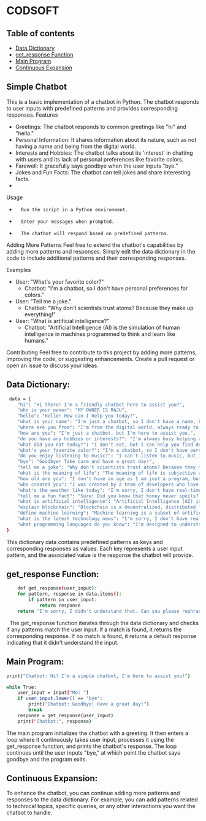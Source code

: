 # CODSOFT

## Table of contents

- [Data Dictionary](#data-dictionary) 
- [get_response Function](#get_response-function)
- [Main Program](#main-program)
- [Continuous Expansion](#continuous-expansion)

## Simple Chatbot
This is a basic implementation of a chatbot in Python. The chatbot responds to user inputs with predefined patterns and provides corresponding responses.
Features
* Greetings: The chatbot responds to common greetings like "hi" and "hello."
* Personal Information: It shares information about its nature, such as not having a name and being from the digital world.
* Interests and Hobbies: The chatbot talks about its 'interest' in chatting with users and its lack of personal preferences like favorite colors.
* Farewell: It gracefully says goodbye when the user inputs "bye."
* Jokes and Fun Facts: The chatbot can tell jokes and share interesting facts.
* 
Usage
* 		Run the script in a Python environment.
* 		Enter your messages when prompted.
* 		The chatbot will respond based on predefined patterns.
Adding More Patterns
Feel free to extend the chatbot's capabilities by adding more patterns and responses. Simply edit the data dictionary in the code to include additional patterns and their corresponding responses.

Examples
* User: "What's your favorite color?"
    * Chatbot: "I'm a chatbot, so I don't have personal preferences for colors."
* User: "Tell me a joke."
    * Chatbot: "Why don't scientists trust atoms? Because they make up everything!"
* User: "What is artificial intelligence?"
    * Chatbot: "Artificial Intelligence (AI) is the simulation of human intelligence in machines programmed to think and learn like humans."
  
Contributing
Feel free to contribute to this project by adding more patterns, improving the code, or suggesting enhancements. Create a pull request or open an issue to discuss your ideas.

## Data Dictionary:

```bash
 data = {
    "hi": "Hi there! I'm a friendly chatbot here to assist you?",
    "who is your owner": "MY OWNER IS RAJU",
    "hello": "Hello! How can I help you today?",
    "what is your name": "I'm just a chatbot, so I don't have a name, but you can call me ChatBot.",
    "where are you from": "I'm from the digital world, always ready to chat!",
    "how are you": "I'm just a chatbot, but I'm here to assist you.",
    "do you have any hobbies or interests?": "I'm always busy helping users, so my hobby is chatting with people like you!",
    "what did you eat today?": "I don't eat, but I can help you find delicious recipes and food-related information.",
    "what's your favorite color?": "I'm a chatbot, so I don't have personal preferences for colors.",
    "do you enjoy listening to music?": "I can't listen to music, but I'm here to chat about it!",
    "bye": "Goodbye! Take care and have a great day!",
    "tell me a joke": "Why don't scientists trust atoms? Because they make up everything!",
    "what is the meaning of life": "The meaning of life is subjective and varies for each person. What do you think it is?",
    "how old are you": "I don't have an age as I am just a program, but I'm always here to help!",
    "who created you": "I was created by a team of developers who love building cool things with technology.",
    "what's the weather like today": "I'm sorry, I don't have real-time information. You can check a weather website for the current conditions.",
    "tell me a fun fact": "Sure! Did you know that honey never spoils? Archaeologists have found pots of honey in ancient Egyptian tombs thousands of years old and still perfectly edible!",
    "what is artificial intelligence": "Artificial Intelligence (AI) is the simulation of human intelligence in machines programmed to think and learn like humans.",
    "explain blockchain": "Blockchain is a decentralized, distributed ledger technology used to record transactions across multiple computers so that the record cannot be altered retroactively without the alteration of all subsequent blocks and the consensus of the network.",
    "define machine learning": "Machine learning is a subset of artificial intelligence that focuses on developing algorithms and statistical models to enable computers to perform tasks without explicit programming.",
    "what is the latest technology news": "I'm sorry, I don't have real-time information. You can check reputable technology news websites for the latest updates.",
    "what programming languages do you know": "I'm designed to understand and respond to natural language, but I don't 'know' programming languages in the way humans do.",
}
```

 This dictionary data contains predefined patterns as keys and corresponding responses as values. Each key represents a user input pattern, and the associated value is the response the chatbot will provide.
 
## get_response Function:

``` bash
	def get_response(user_input):
    for pattern, response in data.items():
        if pattern in user_input:
            return response
    return "I'm sorry, I didn't understand that. Can you please rephrase your sentence?"
```
  
  The get_response function iterates through the data dictionary and checks if any patterns match the user input. If a match is found, it returns the corresponding response. If no match is found, it returns a default response indicating that it didn't understand the input.

## Main Program:
   
```bash
print("Chatbot: Hi! I'm a simple chatbot, I'm here to assist you!")

while True:
    user_input = input("Me: ")
    if user_input.lower() == 'bye':
        print("Chatbot: Goodbye! Have a great day!")
        break
    response = get_response(user_input)
    print("Chatbot:", response)
```    

The main program initializes the chatbot with a greeting. It then enters a loop where it continuously takes user input, processes it using the get_response function, and prints the chatbot's response. The loop continues until the user inputs "bye," at which point the chatbot says goodbye and the program exits.  

## Continuous Expansion:
To enhance the chatbot, you can continue adding more patterns and responses to the data dictionary. For example, you can add patterns related to technical topics, specific queries, or any other interactions you want the chatbot to handle.


